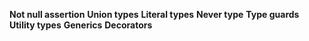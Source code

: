**Not null assertion**
**Union types**
**Literal types**
**Never type**
**Type guards**
**Utility types**
**Generics**
**Decorators**